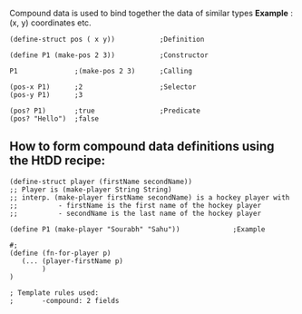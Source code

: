 Compound data is used to bind together the data of similar types
**Example** : (x, y) coordinates etc.

```
(define-struct pos ( x y))           ;Definition

(define P1 (make-pos 2 3))           ;Constructor

P1              ;(make-pos 2 3)      ;Calling

(pos-x P1)      ;2                   ;Selector
(pos-y P1)      ;3

(pos? P1)       ;true                ;Predicate
(pos? "Hello")  ;false
```


## How to form compound data definitions using the HtDD recipe:

```
(define-struct player (firstName secondName))
;; Player is (make-player String String)
;; interp. (make-player firstName secondName) is a hockey player with
;;          - firstName is the first name of the hockey player
;;          - secondName is the last name of the hockey player

(define P1 (make-player "Sourabh" "Sahu"))             ;Example

#; 
(define (fn-for-player p)
   (... (player-firstName p)
        )
)

; Template rules used:
;       -compound: 2 fields
 
```
